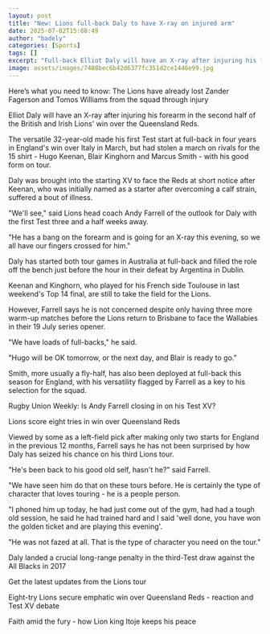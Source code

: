 ```yaml
---
layout: post
title: "New: Lions full-back Daly to have X-ray on injured arm"
date: 2025-07-02T15:08:49
author: "badely"
categories: [Sports]
tags: []
excerpt: "Full-back Elliot Daly will have an X-ray after injuring his forearm in the second half of the British and Irish Lions' win over the Queensland Reds."
image: assets/images/7488bec6b42d6377fc351d2ce1446e99.jpg
---
```


Here’s what you need to know: The Lions have already lost Zander Fagerson and Tomos Williams from the squad through injury

Elliot Daly will have an X-ray after injuring his forearm in the second half of the British and Irish Lions' win over the Queensland Reds.

The versatile 32-year-old made his first Test start at full-back in four years in England's win over Italy in March, but had stolen a march on rivals for the 15 shirt - Hugo Keenan, Blair Kinghorn and Marcus Smith - with his good form on tour.

Daly was brought into the starting XV to face the Reds at short notice after Keenan, who was initially named as a starter after overcoming a calf strain, suffered a bout of illness.

"We'll see," said Lions head coach Andy Farrell of the outlook for Daly with the first Test three and a half weeks away.

"He has a bang on the forearm and is going for an X-ray this evening, so we all have our fingers crossed for him."

Daly has started both tour games in Australia at full-back and filled the role off the bench just before the hour in their defeat by Argentina in Dublin.

Keenan and Kinghorn, who played for his French side Toulouse in last weekend's Top 14 final, are still to take the field for the Lions.

However, Farrell says he is not concerned despite only having three more warm-up matches before the Lions return to Brisbane to face the Wallabies in their 19 July series opener.

"We have loads of full-backs," he said.

"Hugo will be OK tomorrow, or the next day, and Blair is ready to go."

Smith, more usually a fly-half, has also been deployed at full-back this season for England, with his versatility flagged by Farrell as a key to his selection for the squad.

Rugby Union Weekly: Is Andy Farrell closing in on his Test XV?

Lions score eight tries in win over Queensland Reds

Viewed by some as a left-field pick after making only two starts for England in the previous 12 months, Farrell says he has not been surprised by how Daly has seized his chance on his third Lions tour.

"He's been back to his good old self, hasn't he?" said Farrell.

"We have seen him do that on these tours before. He is certainly the type of character that loves touring - he is a people person.

"I phoned him up today, he had just come out of the gym, had had a tough old session, he said he had trained hard and I said 'well done, you have won the golden ticket and are playing this evening'.

"He was not fazed at all. That is the type of character you need on the tour."

Daly landed a crucial long-range penalty in the third-Test draw against the All Blacks in 2017

Get the latest updates from the Lions tour

Eight-try Lions secure emphatic win over Queensland Reds - reaction and Test XV debate

Faith amid the fury - how Lion king Itoje keeps his peace

